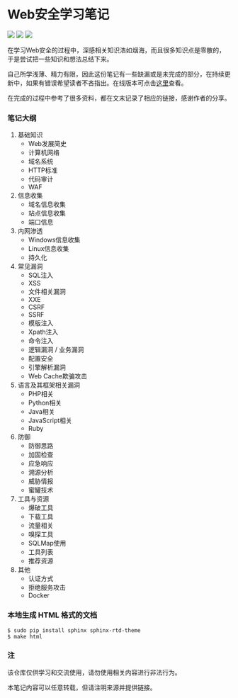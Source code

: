 # Web安全学习笔记

![](https://img.shields.io/github/stars/lylemi/learn-web-hacking.svg)
![](https://img.shields.io/github/forks/lylemi/learn-web-hacking.svg)
![](https://img.shields.io/github/issues/lylemi/learn-web-hacking.svg)

在学习Web安全的过程中，深感相关知识浩如烟海，而且很多知识点是零散的，于是尝试把一些知识和想法总结下来。

自己所学浅薄、精力有限，因此这份笔记有一些缺漏或是未完成的部分，在持续更新中，如果有错误希望读者不吝指出。在线版本可点击[这里](https://websec.readthedocs.io)查看。

在完成的过程中参考了很多资料，都在文末记录了相应的链接，感谢作者的分享。

### 笔记大纲

1. 基础知识
    - Web发展简史
    - 计算机网络
    - 域名系统
    - HTTP标准
    - 代码审计
    - WAF
2. 信息收集
    - 域名信息收集
    - 站点信息收集
    - 端口信息
3. 内网渗透
    - Windows信息收集
    - Linux信息收集
    - 持久化
4. 常见漏洞
    - SQL注入
    - XSS
    - 文件相关漏洞
    - XXE
    - CSRF
    - SSRF
    - 模版注入
    - Xpath注入
    - 命令注入
    - 逻辑漏洞 / 业务漏洞
    - 配置安全
    - 引擎解析漏洞
    - Web Cache欺骗攻击
5. 语言及其框架相关漏洞
    - PHP相关
    - Python相关
    - Java相关
    - JavaScript相关
    - Ruby
6. 防御
    - 防御思路
    - 加固检查
    - 应急响应
    - 溯源分析
    - 威胁情报
    - 蜜罐技术
7. 工具与资源
    - 爆破工具
    - 下载工具
    - 流量相关
    - 嗅探工具
    - SQLMap使用
    - 工具列表
    - 推荐资源
8. 其他
    - 认证方式
    - 拒绝服务攻击
    - Docker

### 本地生成 HTML 格式的文档

```shell
$ sudo pip install sphinx sphinx-rtd-theme
$ make html
```

### 注

该仓库仅供学习和交流使用，请勿使用相关内容进行非法行为。

本笔记内容可以任意转载，但请注明来源并提供链接。
